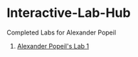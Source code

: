 # Interactive-Lab-Hub

Completed Labs for Alexander Popeil

1. [Alexander Popeil's Lab 1](https://github.com/popeil97/IDD-Fa18-Lab1)
